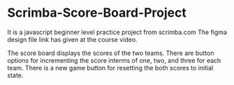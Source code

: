 # Scrimba-Score-Board-Project
It is a javascript beginner level practice project from scrimba.com
The figma design file link has given at the course video.

The score board displays the scores of the two teams.
There are button options for incrementing the score interms of one, two, and three for each team.
There is a new game button for resetting the both scores to initial state.
